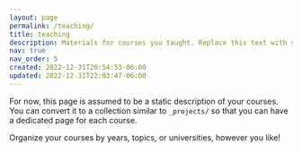 ```yaml
---
layout: page
permalink: /teaching/
title: teaching
description: Materials for courses you taught. Replace this text with your description.
nav: true
nav_order: 5
created: 2022-12-31T20:54:53-06:00
updated: 2022-12-31T22:03:47-06:00
---
```


For now, this page is assumed to be a static description of your courses. You can convert it to a collection similar to `_projects/` so that you can have a dedicated page for each course.

Organize your courses by years, topics, or universities, however you like!
